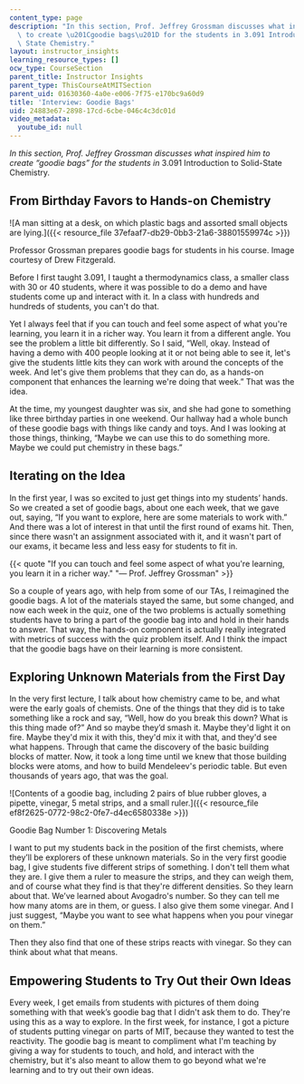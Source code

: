 ```yaml
---
content_type: page
description: "In this section, Prof. Jeffrey Grossman discusses what inspired him\
  \ to create \u201Cgoodie bags\u201D for the students in 3.091 Introduction to Solid\
  \ State Chemistry."
layout: instructor_insights
learning_resource_types: []
ocw_type: CourseSection
parent_title: Instructor Insights
parent_type: ThisCourseAtMITSection
parent_uid: 01630360-4a0e-e006-7f75-e170bc9a60d9
title: 'Interview: Goodie Bags'
uid: 24883e67-2898-17cd-6cbe-046c4c3dc01d
video_metadata:
  youtube_id: null
---
```


_In this section, Prof. Jeffrey Grossman discusses what inspired him to create “goodie bags” for the students in_ 3.091 Introduction to Solid-State Chemistry.

From Birthday Favors to Hands-on Chemistry
------------------------------------------

![A man sitting at a desk, on which plastic bags and assorted small objects are lying.]({{< resource_file 37efaaf7-db29-0bb3-21a6-38801559974c >}})

Professor Grossman prepares goodie bags for students in his course. Image courtesy of Drew Fitzgerald.

Before I first taught 3.091, I taught a thermodynamics class, a smaller class with 30 or 40 students, where it was possible to do a demo and have students come up and interact with it. In a class with hundreds and hundreds of students, you can't do that.

Yet I always feel that if you can touch and feel some aspect of what you're learning, you learn it in a richer way. You learn it from a different angle. You see the problem a little bit differently. So I said, “Well, okay. Instead of having a demo with 400 people looking at it or not being able to see it, let's give the students little kits they can work with around the concepts of the week. And let's give them problems that they can do, as a hands-on component that enhances the learning we're doing that week.” That was the idea.

At the time, my youngest daughter was six, and she had gone to something like three birthday parties in one weekend. Our hallway had a whole bunch of these goodie bags with things like candy and toys. And I was looking at those things, thinking, “Maybe we can use this to do something more. Maybe we could put chemistry in these bags.”

Iterating on the Idea
---------------------

In the first year, I was so excited to just get things into my students’ hands. So we created a set of goodie bags, about one each week, that we gave out, saying, “If you want to explore, here are some materials to work with.” And there was a lot of interest in that until the first round of exams hit. Then, since there wasn't an assignment associated with it, and it wasn't part of our exams, it became less and less easy for students to fit in.

{{< quote "If you can touch and feel some aspect of what you're learning, you learn it in a richer way." "— Prof. Jeffrey Grossman" >}}

So a couple of years ago, with help from some of our TAs, I reimagined the goodie bags. A lot of the materials stayed the same, but some changed, and now each week in the quiz, one of the two problems is actually something students have to bring a part of the goodie bag into and hold in their hands to answer. That way, the hands-on component is actually really integrated with metrics of success with the quiz problem itself. And I think the impact that the goodie bags have on their learning is more consistent.

Exploring Unknown Materials from the First Day
----------------------------------------------

In the very first lecture, I talk about how chemistry came to be, and what were the early goals of chemists. One of the things that they did is to take something like a rock and say, “Well, how do you break this down? What is this thing made of?” And so maybe they’d smash it. Maybe they'd light it on fire. Maybe they'd mix it with this, they'd mix it with that, and they'd see what happens. Through that came the discovery of the basic building blocks of matter. Now, it took a long time until we knew that those building blocks were atoms, and how to build Mendeleev's periodic table. But even thousands of years ago, that was the goal.

![Contents of a goodie bag, including 2 pairs of blue rubber gloves, a pipette, vinegar, 5 metal strips, and a small ruler.]({{< resource_file ef8f2625-0772-98c2-0fe7-d4ec6580338e >}})

Goodie Bag Number 1: Discovering Metals

I want to put my students back in the position of the first chemists, where they’ll be explorers of these unknown materials. So in the very first goodie bag, I give students five different strips of something. I don't tell them what they are. I give them a ruler to measure the strips, and they can weigh them, and of course what they find is that they're different densities. So they learn about that. We’ve learned about Avogadro's number. So they can tell me how many atoms are in them, or guess. I also give them some vinegar. And I just suggest, “Maybe you want to see what happens when you pour vinegar on them.”

Then they also find that one of these strips reacts with vinegar. So they can think about what that means.

Empowering Students to Try Out their Own Ideas
----------------------------------------------

Every week, I get emails from students with pictures of them doing something with that week’s goodie bag that I didn't ask them to do. They're using this as a way to explore. In the first week, for instance, I got a picture of students putting vinegar on parts of MIT, because they wanted to test the reactivity. The goodie bag is meant to compliment what I'm teaching by giving a way for students to touch, and hold, and interact with the chemistry, but it's also meant to allow them to go beyond what we're learning and to try out their own ideas.